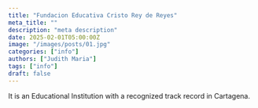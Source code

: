 ```yaml
---
title: "Fundacion Educativa Cristo Rey de Reyes"
meta_title: ""
description: "meta description"
date: 2025-02-01T05:00:00Z
image: "/images/posts/01.jpg"
categories: ["info"]
authors: ["Judith Maria"]
tags: ["info"]
draft: false
---
```


It is an Educational Institution with a recognized track record in Cartagena.
